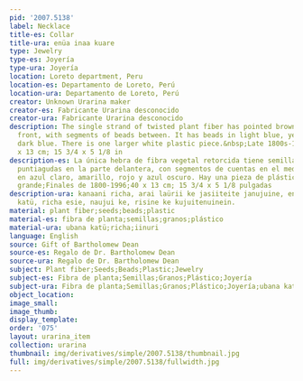 ```yaml
---
pid: '2007.5138'
label: Necklace
title-es: Collar
title-ura: enüa inaa kuare
type: Jewelry
type-es: Joyería
type-ura: Joyería
location: Loreto department, Peru
location-es: Departamento de Loreto, Perú
location-ura: Departamento de Loreto, Perú
creator: Unknown Urarina maker
creator-es: Fabricante Urarina desconocido
creator-ura: Fabricante Urarina desconocido
description: The single strand of twisted plant fiber has pointed brown seeds at the
  front, with segments of beads between. It has beads in light blue, yellow, red and
  dark blue. There is one larger white plastic piece.&nbsp;Late 1800s-1996.&nbsp;40
  x 13 cm; 15 3/4 x 5 1/8 in
description-es: La única hebra de fibra vegetal retorcida tiene semillas marrones
  puntiagudas en la parte delantera, con segmentos de cuentas en el medio. Tiene cuentas
  en azul claro, amarillo, rojo y azul oscuro. Hay una pieza de plástico blanco más
  grande;Finales de 1800-1996;40 x 13 cm; 15 3/4 x 5 1/8 pulgadas
description-ura: kanaani richa, arai laürii ke jasiiteite janujuine, enüa inaa, kanii
  katü, richa esie, naujui ke, risine ke kujuitenuinein.
material: plant fiber;seeds;beads;plastic
material-es: fibra de planta;semillas;granos;plástico
material-ura: ubana katü;richa;iinuri
language: English
source: Gift of Bartholomew Dean
source-es: Regalo de Dr. Bartholomew Dean
source-ura: Regalo de Dr. Bartholomew Dean
subject: Plant fiber;Seeds;Beads;Plastic;Jewelry
subject-es: Fibra de planta;Semillas;Granos;Plástico;Joyería
subject-ura: Fibra de planta;Semillas;Granos;Plástico;Joyería;ubana katü;richa;iinuri
object_location:
image_small:
image_thumb:
display_template:
order: '075'
layout: urarina_item
collection: urarina
thumbnail: img/derivatives/simple/2007.5138/thumbnail.jpg
full: img/derivatives/simple/2007.5138/fullwidth.jpg
---
```

